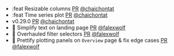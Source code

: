 - :feat Resizable columns [PR](https://github.com/laminlabs/laminhub-public/pull/19) [@chaichontat](https://github.com/chaichontat)
- :feat Time series plot [PR](https://github.com/laminlabs/laminhub-public/pull/18) [@chaichontat](https://github.com/chaichontat)
- v0.29.0 [PR](https://github.com/laminlabs/laminhub-public/pull/15) [@chaichontat](https://github.com/chaichontat)
- 💄 Simplify text on landing page [PR](https://github.com/laminlabs/laminhub-public/pull/14) [@falexwolf](https://github.com/falexwolf)
- 🚸 Overhauled filter selectors [PR](https://github.com/laminlabs/laminhub-public/pull/13) [@falexwolf](https://github.com/falexwolf)
- 💄 Prettify plotting panels on `Overview` page & fix edge cases [PR](https://github.com/laminlabs/laminhub-public/pull/12) [@falexwolf](https://github.com/falexwolf)
